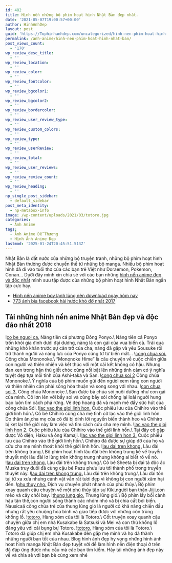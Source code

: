 ```yaml
---
id: 482
title: Hình nền những bộ phim hoạt hình Nhật Bản đẹp nhất.
date: '2021-05-07T19:00:57+00:00'
author: HinhAnhDep
layout: post
guid: 'https://Tophinhanhdep.com/uncategorized/hinh-nen-phim-hoat-hinh-nhat-ban/'
permalink: /anh-anime/hinh-nen-phim-hoat-hinh-nhat-ban/
post_views_count:
  - '170'
wp_review_desc_title:
  - ''
wp_review_location:
  - ''
wp_review_color:
  - ''
wp_review_fontcolor:
  - ''
wp_review_bgcolor1:
  - ''
wp_review_bgcolor2:
  - ''
wp_review_bordercolor:
  - ''
wp_review_user_review_type:
  - ''
wp_review_custom_colors:
  - ''
wp_review_type:
  - ''
wp_review_userReview:
  - ''
wp_review_total:
  - ''
wp_review_user_reviews:
  - ''
wp_review_review_count:
  - ''
wp_review_heading:
  - ''
np_single_post_sidebar:
  - default_sidebar
post_meta_identity:
  - np-metabox-info
image: /wp-content/uploads/2021/03/totoro.jpg
categories:
  - Ảnh Anime
tags:
  - Ảnh Anime Dễ Thương
  - Hình Ảnh Anime Đẹp
lastmod: '2025-01-24T20:45:51.513Z'
---
```

Nhật Bản là đất nước của những bộ truyện tranh, những bộ phim hoạt hình Nhật Bản thường được chuyển thể từ những bộ manga. Nhiều bộ phim hoạt hình đã đi vào tuổi thơ của các bạn trẻ Việt như Doraemon, Pokemon, Conan... Dưới đây mình xin chia sẻ với các bạn những [hình nền anime đẹp và độc nhất](https://tophinhanhdep.com/anh-anime/hinh-nen-phim-hoat-hinh-nhat-ban/) mình sưu tập được của những bộ phim hoạt hình Nhật Bản ngắn tập cực hay.

- [Hình nền anime boy lạnh lùng nên download ngay hôm nay](https://tophinhanhdep.com/anh-anime/anh-anime-boy/)
- [773 ảnh bìa facebook hài hước khó đỡ nhất 2017](https://tophinhanhdep.com/anh-bia-dep/nhung-hinh-anh-lam-bia-fb-hai-huoc-nhat/)
 
## Tải những hình nền anime Nhật Bản đẹp và độc đáo nhất 2018

 \![co be nguoi ca.](https://tophinhanhdep.com/wp-content/uploads/2021/03/co-be-nguoi-ca.jpg) Nàng tiên cá phương Đông Ponyo.\ Nàng tiên cá Ponyo trốn khỏi gia đình dưới đại dương, nàng là con gái của vua biển cả. Trải qua những khó khăn trước sự cản trở của cha, nàng đã gặp và yêu Sousuke rồi trở thành người và năng lực của Ponyo cũng từ từ biến mất… \![cong chua soi.](https://tophinhanhdep.com/wp-content/uploads/2021/03/cong-chua-soi.jpg) Công chúa Mononoke.\ “Mononoke Hime” là câu chuyện về cuộc chiến giữa con người và thiên nhiên và kết thúc với một cái kết không có hậu. Nhưng đan xen trong hận thù giết chóc cũng nổi bật lên những tình cảm có ý nghĩa tuyệt đẹp tựa mối tình của Ashi-taka và San. \![cong chua soi 2](https://tophinhanhdep.com/wp-content/uploads/2021/03/cong-chua-soi-2.jpg) Công chúa Mononoke.\ Ý nghĩa của bộ phim muốn gửi đến người xem rằng con người và thiên nhiên cần phải sống hòa thuận và song song với nhau. \![con chua soi 3.](https://tophinhanhdep.com/wp-content/uploads/2021/03/cong-chua-soi-3.jpg) Công chúa Mononoke.\ San được bà chúa sói nuôi dưỡng như con gái của mình. Cô lơn lên với bầy soi và cùng bầy sói chống lại loài người hung bạo luôn tìm cách phá rừng. Vẻ đẹp hoang dã và mạnh mẽ đầy sức hút của công chúa Sói. \![lac vao the gioi linh hon.](https://tophinhanhdep.com/wp-content/uploads/2021/03/lac-vao-the-gioi-linh-hon.jpg) Cuộc phiêu lưu của Chihiro vào thế giới linh hồn.\ Cô bé Chihiro cùng cha mẹ tình cờ lạc vào thế giới linh hồn. Do thăm ăn,cha mẹ của cô đã bị dính lời nguyền biến thành heo và Chihiro bị kẹt lại thế giới này làm việc và tìm cách cứu cha mẹ mình. \![lac vao the gioi linh hon 2.](https://tophinhanhdep.com/wp-content/uploads/2021/03/lac-vao-the-gioi-linh-hon-2.jpg) Cuộc phiêu lưu của Chihiro vào thế giới linh hồn.\ Tại đây cô gặp được Vô diện, Haku và ông Kamaji. \![lac vao the gioi linh hon 3.](https://tophinhanhdep.com/wp-content/uploads/2021/03/la-vao-the-gioi-linh-hon-3.jpg) Cuộc phiêu lưu của Chihiro vào thế giới linh hồn.\ Chihiro đã được sự giúp đỡ của họ và cứu cha mẹ mình thoát khỏi thế giới linh hồn. \![lau dai tren khong.](https://tophinhanhdep.com/wp-content/uploads/2021/03/lau-dai-tren-k.jpg) Lâu đài trên không trung.\ Bộ phim hoạt hình lâu đài trên không trung kể về truyền thuyết một lâu đài lơ lừng trên không trung nhưng không ai biết rõ về nó. \![lau dai tren khong.](https://tophinhanhdep.com/wp-content/uploads/2021/03/lau-dai-tren-khong.jpg) Lâu đài trên không trung.\ Cô bé Sheeta bị đại tá độc ác Muska truy đuổi đã cùng cậu bé Pazu phưu lưu tới thành phố trong truyền thuyết này. \![lau dai tren khong trung.](https://tophinhanhdep.com/wp-content/uploads/2021/03/lau-dai-tren-khong-trung.jpg) Lâu đài trên không trung.\ Lâu đài tồn tại từ xa xưa nhưng cảnh vật vẫn rất tươi đẹp vì không bị con người xâm hại đến. \![phu thuy nho.](https://tophinhanhdep.com/wp-content/uploads/2021/03/phu-thuy-nho.jpg) Dịch vụ chuyển phát nhanh của phù thủy.\ Bộ phim xoay quanh câu chuyện về một phù thủy tập sự Kiki,người bạn thân Jiiji,con mèo và cây chổi bay. \![thung lung gio.](https://tophinhanhdep.com/wp-content/uploads/2021/03/thung-lung-gio.jpg) Thung lũng gió.\ Bộ phim lấy bối cảnh hậu tận thế,con người sống thành các nhóm nhỏ và bị chia cắt bởi biển. Nausicaä công chúa trẻ của thung lũng gió là người có khả năng chiến đầu nhưng rất yêu chuộng hòa bình và giao tiếp được với những côn trùng khổng lồ. \![totoro.](https://tophinhanhdep.com/wp-content/uploads/2021/03/totoro.jpg) Hàng xóm của tôi là Totoro.\ Cốt truyện xoay quanh câu chuyện giữa chị em nhà Kusakabe là Satsuki và Mei và con thú khổng lồ đáng yêu với cái bụng bự Totoro. \![totoro.](https://tophinhanhdep.com/wp-content/uploads/2021/03/to-to-ro.jpg) Hàng xóm của tôi là Totoro.\ Totoro đã giúp chị em nhà Kusakabe đến gặp mẹ mình và họ đã thành những người bạn tốt của nhau. Blog hình ảnh đẹp hy vọng những hình ảnh hoạt hình manga Nhật Bản đẹp tuyệt vời để làm hình nền điện thoại ở trên đã đáp ứng được nhu cầu mà các bạn tìm kiếm. Hãy tải những ảnh đẹp này về và chia sẻ với bạn bè cùng xem nhé
